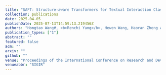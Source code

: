 ```yaml
---
title: "SAFT: Structure-aware Transformers for Textual Interaction Classification"
collection: publications
date: 2025-04-05
publishDate: 2025-07-13T14:59:13.219456Z
authors: "Hongtao Wang#, <b>Renchi Yang</b>, Hewen Wang, Haoran Zheng and Jianliang Xu"
publication_types: ["1"]
abstract: ""
featured: false
acm: ""
arxiv: ""
github: ""
venue: "Proceedings of the International Conference on Research and Development in Information Retrieval"
venueabbr: "SIGIR"
---
```

